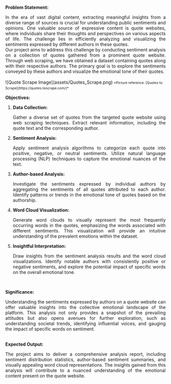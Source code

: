 **Problem Statement:**
<div style="text-align: justify;">
In the era of vast digital content, extracting meaningful insights from a diverse range of sources is crucial for understanding public sentiments and opinions. One valuable source of expressive content is quote websites, where individuals share their thoughts and perspectives on various aspects of life. The challenge lies in efficiently analyzing and visualizing the sentiments expressed by different authors in these quotes.
</div>
<div style="text-align: justify;">
Our project aims to address this challenge by conducting sentiment analysis on a collection of quotes gathered from a prominent quote website. Through web scraping, we have obtained a dataset containing quotes along with their respective authors. The primary goal is to explore the sentiments conveyed by these authors and visualize the emotional tone of their quotes.
</div>
<br>
![Quote Scrape Image](assets/Quotes_Scrape.png) <span style="font-size: 8pt;">*Picture reference: [Quotes to Scrape](https://quotes.toscrape.com/)* </span>

**Objectives:**

1. **Data Collection:** 
   <div style="text-align: justify;"> 
   Gather a diverse set of quotes from the targeted quote website using web scraping techniques. Extract relevant information, including the quote text and the corresponding author. 
   </div>

2. **Sentiment Analysis:** 
   <div style="text-align: justify;"> 
   Apply sentiment analysis algorithms to categorize each quote into positive, negative, or neutral sentiments. Utilize natural language processing (NLP) techniques to capture the emotional nuances of the text. 
   </div>

3. **Author-based Analysis:** 
   <div style="text-align: justify;"> 
   Investigate the sentiments expressed by individual authors by aggregating the sentiments of all quotes attributed to each author. Identify patterns or trends in the emotional tone of quotes based on the authorship. 
   </div>

4. **Word Cloud Visualization:** 
   <div style="text-align: justify;"> 
   Generate word clouds to visually represent the most frequently occurring words in the quotes, emphasizing the words associated with different sentiments. This visualization will provide an intuitive understanding of the prevalent emotions within the dataset. 
   </div>

5. **Insightful Interpretation:** 
   <div style="text-align: justify;"> 
   Draw insights from the sentiment analysis results and the word cloud visualizations. Identify notable authors with consistently positive or negative sentiments, and explore the potential impact of specific words on the overall emotional tone. 
   </div>
<br>

**Significance:**
<div style="text-align: justify;">
Understanding the sentiments expressed by authors on a quote website can offer valuable insights into the collective emotional landscape of the platform. This analysis not only provides a snapshot of the prevailing attitudes but also opens avenues for further exploration, such as understanding societal trends, identifying influential voices, and gauging the impact of specific words on sentiment.
</div>
<br>

**Expected Output:**
<div style="text-align: justify;">
The project aims to deliver a comprehensive analysis report, including sentiment distribution statistics, author-based sentiment summaries, and visually appealing word cloud representations. The insights gained from this analysis will contribute to a nuanced understanding of the emotional content present on the quote website.
</div>
